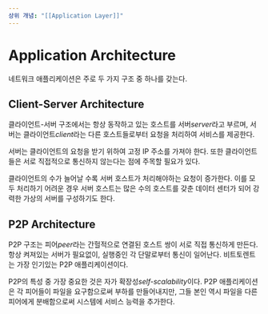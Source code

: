 ```yaml
---
상위 개념: "[[Application Layer]]"
---
```

# Application Architecture
네트워크 애플리케이션은 주로 두 가지 구조 중 하나를 갖는다.

## Client-Server Architecture
클라이언트-서버 구조에서는 항상 동작하고 있는 호스트를 서버*server*라고 부르며, 서버는 클라이언트*client*라는 다른 호스트들로부터 요청을 처리하여 서비스를 제공한다.

서버는 클라이언트의 요청을 받기 위하여 고정 IP 주소를 가져야 한다. 또한 클라이언트들은 서로 직접적으로 통신하지 않는다는 점에 주목할 필요가 있다.

클라이언트의 수가 늘어날 수록 서버 호스트가 처리해야하는 요청이 증가한다. 이를 모두 처리하기 어려운 경우 서버 호스트는 많은 수의 호스트를 갖춘 데이터 센터가 되어 강력한 가상의 서버를 구성하기도 한다.

## P2P Architecture
P2P 구조는 피어*peer*라는 간헐적으로 연결된 호스트 쌍이 서로 직접 통신하게 만든다. 항상 켜져있는 서버가 필요없이, 실행중인 각 단말로부터 통신이 일어난다. 비트토렌트는 가장 인기있는 P2P 애플리케이션이다.

P2P의 특성 중 가장 중요한 것은 자가 확장성*self-scalability*이다. P2P 애플리케이션은 각 피어들이 파일을 요구함으로써 부하를 만들어내지만, 그들 본인 역시 파일을 다른 피어에게 분배함으로써 시스템에 서비스 능력을 추가한다. 
